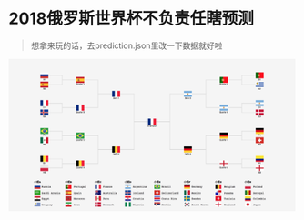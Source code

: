 # 2018俄罗斯世界杯不负责任瞎预测

> 想拿来玩的话，去prediction.json里改一下数据就好啦

![效果图](https://github.com/Kevin170113664/world-cup-prediction/blob/master/example.jpg)